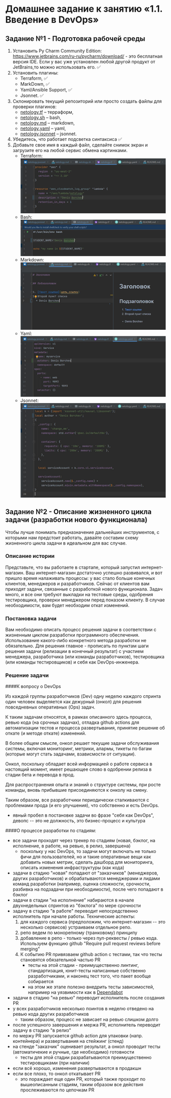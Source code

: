 # Домашнее задание к занятию «1.1. Введение в DevOps»

## Задание №1 - Подготовка рабочей среды

1. Установить Py Charm Community Edition: https://www.jetbrains.com/ru-ru/pycharm/download/ - это бесплатная версия IDE. 
Если у вас уже установлен любой другой продукт от JetBrains,то можно использовать его. ✅
1. Установить плагины:
    - Terraform, ✅
    - MarkDown, ✅
    - Yaml/Ansible Support, ✅
    - Jsonnet. ✅
1. Склонировать текущий репозиторий или просто создать файлы для проверки плагинов:
    - [netology.tf](netology.tf) – терраформ,
    - [netology.sh](netology.sh) – bash,
    - [netology.md](netology.md) – markdown, 
    - [netology.yaml](netology.yaml) – yaml,
    - [netology.jsonnet](netology.jsonnet) – jsonnet.
1. Убедитесь, что работает подсветка синтаксиса ✅
1. Добавьте свое имя в каждый файл, сделайте снимок экран и загрузите его на любой сервис обмена картинками.
    - Terraform: ![Терраформ](task_1_screenshots/tf.JPG)
    - Bash: ![bahs](task_1_screenshots/sh.JPG)
    - Markdown: ![markdown](task_1_screenshots/md.JPG)
    - Yaml: ![Yaml](task_1_screenshots/yaml.JPG)
    - Jsonnet: ![Jsonnet](task_1_screenshots/jsonnet.JPG)

## Задание №2 - Описание жизненного цикла задачи (разработки нового функционала)

Чтобы лучше понимать предназначение дальнейших инструментов, с которыми нам предстоит работать, давайте 
составим схему жизненного цикла задачи в идеальном для вас случае.

### Описание истории

Представьте, что вы работаете в стартапе, который запустил интернет-магазин. Ваш интернет-магазин достаточно успешно развивался, и вот пришло время налаживать процессы: у вас стало больше конечных клиентов, менеджеров и разработчиков. Сейчас от клиентов вам приходят задачи, связанные с разработкой нового функционала. Задач много, и все они требуют выкладки на тестовые среды, одобрения тестировщика, проверки менеджером перед показом клиенту. В случае необходимости, вам будет необходим откат изменений. 

### Постановка задачи

Вам необходимо описать процесс решения задачи в соответствии с жизненным циклом разработки программного обеспечения. Использование какого-либо конкретного метода разработки не обязательно. Для решения главное - прописать по пунктам шаги решения задачи (релизации в конечный результат) с участием менеджера, разработчика (или команды разработчиков), тестировщика (или команды тестировщиков) и себя как DevOps-инженера. 

### Решение задачи

####К вопросу о DevOps 

Из каждой группы разработчиков (Dev) одну неделю каждого спринта один человек выделяется как дежурный (онкол) для решения повседневных оперативных (Ops) задач.

К таким задачам относятся, в рамках описанного здесь процесса, ревью кода (на срочных задачах), отладка github actions для автоматизации тестов и процесса развертывания, принятие решение об откате (и методе откате) изменений.

В более общем смысле, онкол решает текущие задачи обслуживания системы, включая мониторинг, метрики, алармы, тикеты по багам (которые могут стать задачами, взависмости от ситуации).

Онкол, поскольку обладает всей информацией о работе сервиса в настоящий момент, имеет решающее слово в одобрении релиза в стадии бета и перевода в прод.

Для распространения опыта и знаний о структуре системы, при росте команды, вновь прибывшие присоединяются к онколу на смену.

Таким образом, все разработчики периодически сталкиваются с проблемами прода (и его улучшения), что собственно и есть DevOps.
+ явный пробел в постановке задачи во фразе "себя как DevOps", девопс -- это не должность, это бизнес-процесс и культура

####О процессе разработки по стадиям:

- все задачи проходят через трекер по стадиям (новая, бэклог, на исполнение, в работе, на ревью, в релиз, завершена)
  - поскольку у нас DevOps, то задачи могут включать не только фичи для пользователей, но и такие оперативные вещи как добавить новых метрик, сделать дашборд для мониторинга, описать изменения инфраструктуры (как кода) 
- задачи в стадию "новая" попадают от "заказчиков" (менеджеров, других разработчиков) и обрабатываются менеджерами и лидами команд разработки (например, оценка сложности, срочности, разбивка на подзадачи при необходимости), после чего попадают в бэклог
- задачи в стадии "на исполнение" набираются в начале двухнедельных спринтов из "бэклога" по мере срочности
- задачу в стадию "в работе" переводит непосредственно исполнитель при начале работы. Технические аспекты:
  1. для каждого сервиса (предположим, что интернет-магазин -- это несколько сервисов) устраиваем отдельное репо. 
  2. репо ведем по монорепному (транковому) принципу
  3. добавление в репо - только через пул-реквесты / ревью кода. Используем функцию github "Require pull request reviews before merging"
  4. К событию PR привязваем github action с тестами, так что тесты становятся обязательной частью PR
     - тесты на этой стадии - преимущественно линтинг, стандартизация, юнит-тесты написанные собственно разработчиками, и наконец тест того, что пакет вообще собирается
     - на этом же этапе полезно внедрить тесты зависимостей, например на уязвимости как в [Dependabot](https://docs.github.com/en/code-security/supply-chain-security/managing-vulnerabilities-in-your-projects-dependencies/about-alerts-for-vulnerable-dependencies)
- задачи в стадию "на ревью" переводит исполнитель после создания PR
- у всех разработчиков несколько поинтов в неделю отведено на ревью кода других разработчиков
  - таким образом, процесс не зависает на ревью слишком долго
- после успешного завершения и мержа PR, исполнитель переводит задачу в стадию "в релиз"
- по мержу PR запускается github action для упаковки (напр. контейнера) и развертывания на стейжинг (стенд)
- на стенде "заказчик" оценивает результат, а онкол проводит тесты (автоматичекие и ручные, где необходимо) готовности
  - тесты для этой стадии разрабатываются преимущественно тестировщиками (при наличии)
- если всё хорошо, изменения развертываются в продакшн
- если все плохо, то онкол откатывает PR 
  - это пораждает еще один PR, который также проходит по вышеописанным стадиям, таким образом все действия прослеживаются по цепочкам PR

